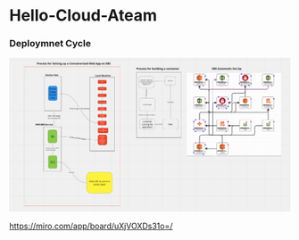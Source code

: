 # Hello-Cloud-Ateam

### Deploymnet Cycle
![image not found:(](images/image.png)

https://miro.com/app/board/uXjVOXDs31o=/

